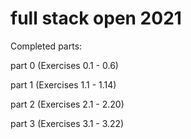 # full stack open 2021
Completed parts:

part 0 (Exercises 0.1 - 0.6)

part 1 (Exercises 1.1 - 1.14)

part 2 (Exercises 2.1 - 2.20)

part 3 (Exercises 3.1 - 3.22)